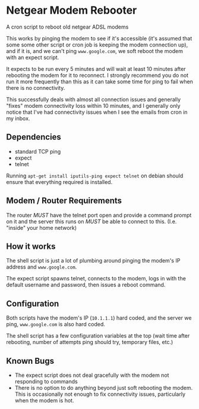 # Netgear Modem Rebooter

A cron script to reboot old netgear ADSL modems

This works by pinging the modem to see if it's accessible (it's assumed that some some other script or cron job is keeping the modem connection up), and if it is, and we can't ping `www.google.com`, we soft reboot the modem with an expect script.

It expects to be run every 5 minutes and will wait at least 10 minutes after rebooting the modem for it to reconnect. I strongly recommend you do not run it more frequently than this as it can take some time for ping to fail when there is no connectivity.

This successfully deals with almost all connection issues and generally "fixes" modem connectivity loss within 10 minutes, and I generally only notice that I've had connectivity issues when I see the emails from cron in my inbox.

## Dependencies
* standard TCP ping
* expect
* telnet

Running
`apt-get install iputils-ping expect telnet`
on debian should ensure that everything required is installed.

## Modem / Router Requirements

The router _MUST_ have the telnet port open and provide a command prompt on it and the server this runs on _MUST_ be able to connect to this. (I.e. "inside" your home network)

## How it works

The shell script is just a lot of plumbing around pinging the modem's IP address and `www.google.com`.

The expect script spawns telnet, connects to the modem, logs in with the default username and password, then issues a reboot command.

## Configuration

Both scripts have the modem's IP (`10.1.1.1`) hard coded, and the server we ping, `www.google.com` is also hard coded.

The shell script has a few configuration variables at the top (wait time after rebooting, number of attempts ping should try, temporary files, etc.)

## Known Bugs

* The expect script does not deal gracefully with the modem not responding to commands
* There is no option to do anything beyond just soft rebooting the modem. This is occasionally not enough to fix connectivity issues, particularly when the modem is hot.
